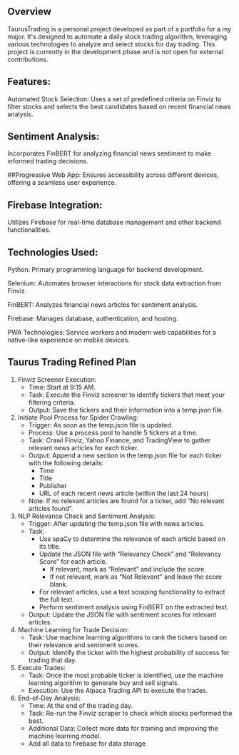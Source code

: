 ## Overview
TaurusTrading is a personal project developed as part of a portfolio for a my major. It's designed to automate a daily stock trading algorithm, leveraging various technologies to analyze and select stocks for day trading. This project is currently in the development phase and is not open for external contributions.

## Features:
Automated Stock Selection: Uses a set of predefined criteria on Finviz to filter stocks and selects the best candidates based on recent financial news analysis.

## Sentiment Analysis:
Incorporates FinBERT for analyzing financial news sentiment to make informed trading decisions.

##Progressive Web App: 
Ensures accessibility across different devices, offering a seamless user experience.

## Firebase Integration: 
Utilizes Firebase for real-time database management and other backend functionalities.

## Technologies Used:
Python: Primary programming language for backend development.

Selenium: Automates browser interactions for stock data extraction from Finviz.

FinBERT: Analyzes financial news articles for sentiment analysis.

Firebase: Manages database, authentication, and hosting.

PWA Technologies: Service workers and modern web capabilities for a native-like experience on mobile devices.

## Taurus Trading Refined Plan

1. Finviz Screener Execution:
    * Time: Start at 9:15 AM.
    * Task: Execute the Finviz screener to identify tickers that meet your filtering criteria.
    * Output: Save the tickers and their information into a temp.json file.
2. Initiate Pool Process for Spider Crawling:
    * Trigger: As soon as the temp.json file is updated.
    * Process: Use a process pool to handle 5 tickers at a time.
    * Task: Crawl Finviz, Yahoo Finance, and TradingView to gather relevant news articles for each ticker.
    * Output: Append a new section in the temp.json file for each ticker with the following details:
        * Time
        * Title
        * Publisher
        * URL of each recent news article (within the last 24 hours)
    * Note: If no relevant articles are found for a ticker, add “No relevant articles found”.
3. NLP Relevance Check and Sentiment Analysis:
    * Trigger: After updating the temp.json file with news articles.
    * Task:
        * Use spaCy to determine the relevance of each article based on its title.
        * Update the JSON file with “Relevancy Check” and “Relevancy Score” for each article.
            * If relevant, mark as “Relevant” and include the score.
            * If not relevant, mark as “Not Relevant” and leave the score blank.
        * For relevant articles, use a text scraping functionality to extract the full text.
        * Perform sentiment analysis using FinBERT on the extracted text.
    * Output: Update the JSON file with sentiment scores for relevant articles.
4. Machine Learning for Trade Decision:
    * Task: Use machine learning algorithms to rank the tickers based on their relevance and sentiment scores.
    * Output: Identify the ticker with the highest probability of success for trading that day.
5. Execute Trades:
    * Task: Once the most probable ticker is identified, use the machine learning algorithm to generate buy and sell signals.
    * Execution: Use the Alpaca Trading API to execute the trades.
6. End-of-Day Analysis:
    * Time: At the end of the trading day.
    * Task: Re-run the Finviz scraper to check which stocks performed the best.
    * Additional Data: Collect more data for training and improving the machine learning model.
    * Add all data to firebase for data storage